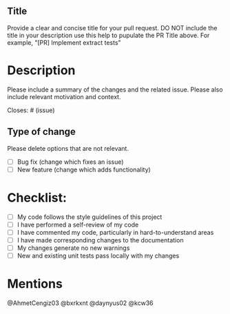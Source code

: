 ## Title
Provide a clear and concise title for your pull request.
DO NOT include the title in your description use this help to pupulate the PR Title above.
For example, "[PR] Implement extract tests"

# Description

Please include a summary of the changes and the related issue. Please also include relevant motivation and context.

Closes: # (issue)

## Type of change

Please delete options that are not relevant.

- [ ] Bug fix (change which fixes an issue)
- [ ] New feature (change which adds functionality)

# Checklist:

- [ ] My code follows the style guidelines of this project
- [ ] I have performed a self-review of my code
- [ ] I have commented my code, particularly in hard-to-understand areas
- [ ] I have made corresponding changes to the documentation
- [ ] My changes generate no new warnings
- [ ] New and existing unit tests pass locally with my changes

# Mentions
@AhmetCengiz03
@bxrkxnt
@daynyus02
@kcw36